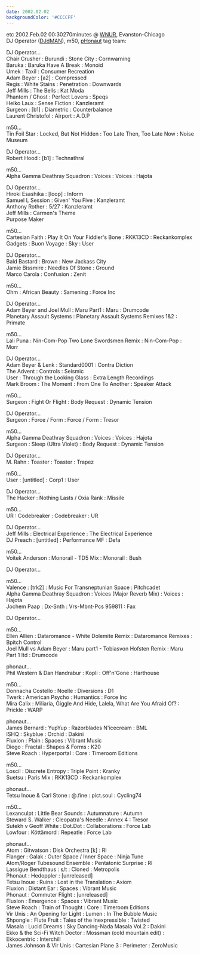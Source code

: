 ```yaml
---
date: 2002.02.02
backgroundColor: '#CCCCFF'
---
```



etc 2002.Feb.02 00:30270minutes @ [WNUR](http://www.wnur.org/), Evanston-Chicago  
DJ Operator ([DJdMAN](http://www.djop.com/)), m50, [pHonaut](http://www.phonaut.com/) tag team:  

DJ Operator...  
Chair Crusher : Burundi : Stone City : Cornwarning  
Baruka : Baruka Have A Break : Monoid  
Umek : Taxil : Consumer Recreation  
Adam Beyer : \[a2\] : Compressed  
Regis : White Stains : Penetration : Downwards  
Jeff Mills : The Bells : Kat Moda  
Phantom / Ghost : Perfect Lovers : Speqs  
Heiko Laux : Sense Fiction : Kanzleramt  
Surgeon : \[b1\] : Diametric : Counterbalance  
Laurent Christofol : Airport : A.D.P  

m50...  
Tin Foil Star : Locked, But Not Hidden : Too Late Then, Too Late Now : Noise Museum  

DJ Operator...  
Robert Hood : \[b1\] : Technathral  

m50...  
Alpha Gamma Deathray Squadron : Voices : Voices : Hajota  

DJ Operator...  
Hiroki Esashika : \[loop\] : Inform  
Samuel L Session : Given' You Five : Kanzleramt  
Anthony Rother : 5/27 : Kanzleramt  
Jeff Mills : Carmen's Theme  
Purpose Maker  

m50...  
Cartesian Faith : Play It On Your Fiddler's Bone : RKK13CD : Reckankomplex  
Gadgets : Buon Voyage : Sky : User  

DJ Operator...  
Bald Bastard : Brown : New Jackass City  
Jamie Bissmire : Needles Of Stone : Ground  
Marco Carola : Confusion : Zenit  

m50...  
Ohm : African Beauty : Samening : Force Inc  

DJ Operator...  
Adam Beyer and Joel Mull : Maru Part1 : Maru : Drumcode  
Planetary Assault Systems : Planetary Assault Systems Remixes 1&2 : Primate  

m50...  
Lali Puna : Nin-Com-Pop Two Lone Swordsmen Remix : Nin-Com-Pop : Morr  

DJ Operator...  
Adam Beyer & Lenk : Standard0001 : Contra Diction  
The Advent : Controls : Seismic  
User : Through the Looking Glass : Extra Length Recordings  
Mark Broom : The Moment : From One To Another : Speaker Attack  

m50...  
Surgeon : Fight Or Flight : Body Request : Dynamic Tension  

DJ Operator...  
Surgeon : Force / Form : Force / Form : Tresor  

m50...  
Alpha Gamma Deathray Squadron : Voices : Voices : Hajota  
Surgeon : Sleep (Ultra Violet) : Body Request : Dynamic Tension  

DJ Operator...  
M. Rahn : Toaster : Toaster : Trapez  

m50...  
User : \[untitled\] : Corp1 : User  

DJ Operator...  
The Hacker : Nothing Lasts / Oxia Rank : Missile  

m50...  
UR : Codebreaker : Codebreaker : UR  

DJ Operator...  
Jeff Mills : Electrical Experience : The Electrical Experience  
DJ Preach : \[untitled\] : Performance MF : Defa  

m50...  
Voitek Anderson : Monorail - TD5 Mix : Monorail : Bush  

DJ Operator...  


m50...  
Valence : \[trk2\] : Music For Transneptunian Space : Pitchcadet  
Alpha Gamma Deathray Squadron : Voices (Major Reverb Mix) : Voices : Hajota  
Jochem Paap : Dx-Snth : Vrs-Mbnt-Pcs 959811 : Fax  

DJ Operator...  


m50...  
Ellen Allien : Dataromance - White Dolemite Remix : Dataromance Remixes : Bpitch Control  
Joel Mull vs Adam Beyer : Maru part1 - Tobiasvon Hofsten Remix : Maru Part 1 ltd : Drumcode  

phonaut...  
Phil Western & Dan Handrabur : Kopli : Off'n'Gone : Harthouse  

m50...  
Donnacha Costello : Noelle : Diversions : D1  
Twerk : American Psycho : Humantics : Force Inc  
Mira Calix : Miliaria, Giggle And Hide, Lalela, What Are You Afraid Of? : Prickle : WARP  

phonaut...  
James Bernard : YupYup : Razorblades N'icecream : BML  
ISHQ : Skyblue : Orchid : Dakini  
Fluxion : Plain : Spaces : Vibrant Music  
Diego : Fractal : Shapes & Forms : K20  
Steve Roach : Hyperportal : Core : Timeroom Editions  

m50...  
Loscil : Discrete Entropy : Triple Point : Kranky  
Suetsu : Paris Mix : RKK13CD : Reckankomplex  

phonaut...  
Tetsu Inoue & Carl Stone : @.fine : pict.soul : Cycling74  

m50...  
Lexanculpt : Little Bear Sounds : Autumnature : Autumn  
Steward S. Walker : Cleopatra's Needle : Annex 4 : Tresor  
Sutekh v Geoff White : Dot.Dot : Collaborations : Force Lab  
Lowfour : Köttämord : Repeatle : Force Lab  

phonaut...  
Atom : Gitwatson : Disk Orchestra \[k\] : RI  
Flanger : Galak : Outer Space / Inner Space : Ninja Tune  
Atom/Roger Tubesound Ensemble : Pentatonic Surprise : RI  
Lassigue Bendthaus : s/t : Cloned : Metropolis  
Phonaut : Hedoppler : \[unreleased\]  
Tetsu Inoue : Ruins : Lost in the Translation : Axiom  
Fluxion : Distant Ear : Spaces : Vibrant Music  
Phonaut : Commuter Flight : \[unreleased\]  
Fluxion : Emergence : Spaces : Vibrant Music  
Steve Roach : Train of Thought : Core : Timeroom Editions  
Vir Unis : An Opening for Light : Lumen : In The Bubble Music  
Shpongle : Flute Fruit : Tales of the Inexpressible : Twisted  
Masala : Lucid Dreams : Sky Dancing-Nada Masala Vol.2 : Dakini  
Ekko & the Sci-Fi Witch Doctor : Mossman (cold mountain edit) : Ekkocentric : Interchill  
James Johnson & Vir Unis : Cartesian Plane 3 : Perimeter : ZeroMusic